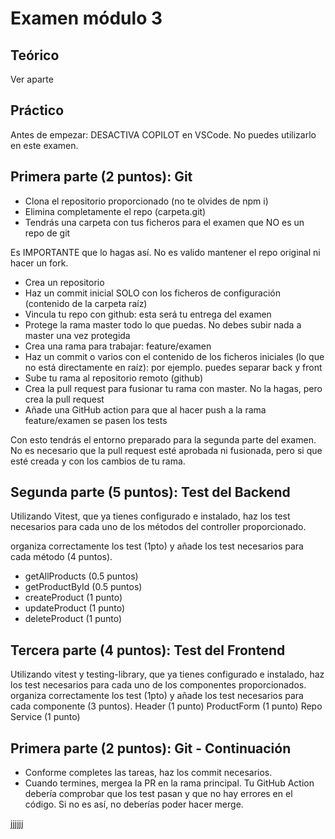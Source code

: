 # Examen módulo 3

## Teórico

Ver aparte

## Práctico

Antes de empezar: DESACTIVA COPILOT en VSCode. No puedes utilizarlo en este examen.

## Primera parte (2 puntos): Git

- Clona el repositorio proporcionado (no te olvides de npm i)
- Elimina completamente el repo (carpeta.git)
- Tendrás una carpeta con tus ficheros para el examen que NO es un repo de git

Es IMPORTANTE que lo hagas así. No es valido mantener el repo original ni hacer un fork.

- Crea un repositorio
- Haz un commit inicial SOLO con los ficheros de configuración (contenido de la carpeta raíz)
- Vincula tu repo con github: esta será tu entrega del examen
- Protege la rama master todo lo que puedas. No debes subir nada a master una vez protegida
- Crea una rama para trabajar: feature/examen
- Haz un commit o varios con el contenido de los ficheros iniciales (lo que no está directamente en raíz): por ejemplo. puedes separar back y front
- Sube tu rama al repositorio remoto (github)
- Crea la pull request para fusionar tu rama con master. No la hagas, pero crea la pull request
- Añade una GitHub action para que al hacer push a la rama feature/examen se pasen los tests

Con esto tendrás el entorno preparado para la segunda parte del examen. No es necesario que la pull request esté aprobada ni fusionada, pero si que esté creada y con los cambios de tu rama.

## Segunda parte (5 puntos): Test del Backend

Utilizando Vitest, que ya tienes configurado e instalado, haz los test necesarios para cada uno de los métodos del controller proporcionado.

organiza correctamente los test (1pto) y añade los test necesarios para cada método (4 puntos).

- getAllProducts (0.5 puntos)
- getProductById (0.5 puntos)
- createProduct (1 punto)
- updateProduct (1 punto)
- deleteProduct (1 punto)

## Tercera parte (4 puntos): Test del Frontend

Utilizando vitest y testing-library, que ya tienes configurado e instalado, haz los test necesarios para cada uno de los componentes proporcionados.
organiza correctamente los test (1pto) y añade los test necesarios para cada componente (3 puntos).
Header (1 punto)
ProductForm (1 punto)
Repo Service (1 punto)

## Primera parte (2 puntos): Git - Continuación

- Conforme completes las tareas, haz los commit necesarios.
- Cuando termines, mergea la PR en la rama principal. Tu GitHub Action debería comprobar que los test pasan y que no hay errores en el código. Si no es así, no deberías poder hacer merge.

jjjjjj
